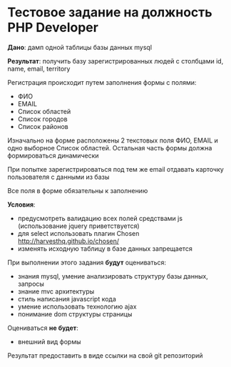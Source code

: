 # Тестовое задание на должность PHP Developer

**Дано**: дамп одной таблицы базы данных mysql

**Результат**: получить базу зарегистрированных людей с столбцами id, name, email, territory

Регистрация происходит путем заполнения формы с полями: 
* ФИО
* EMAIL
* Список областей
* Список городов
* Список районов

Изначально на форме расположены 2 текстовых поля ФИО, EMAIL и одно выборное Список областей. Остальная часть формы должна формироваться динамически

При попытке зарегистрироваться под тем же email отдавать карточку пользователя с данными из базы

Все поля в форме обязательны к заполнению

**Условия**:
* предусмотреть валидацию всех полей средствами js (использование jquery приветствуется)
* для select использовать плагин Chosen http://harvesthq.github.io/chosen/
* изменять исходную таблицу в базе данных запрещается

При выполнении этого задания __**будут**__ оцениваться:
* знания mysql, умение анализировать структуру базы данных, запросы
* знание mvc архитектуры 
* стиль написания javascript кода
* умение использовать технологию ajax
* понимание dom структуры страницы

Оцениваться __**не будет**__:
* внешний вид формы


Результат предоставить в виде ссылки на свой git репозиторий
